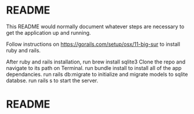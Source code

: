 # README

This README would normally document whatever steps are necessary to get the
application up and running.

Follow instructions on https://gorails.com/setup/osx/11-big-sur to install ruby and rails.

After ruby and rails installation, run brew install sqlite3
Clone the repo and navigate to its path on Terminal.
run bundle install to install all of the app dependancies.
run rails db:migrate to initialize and migrate models to sqlite databse.
run rails s to start the server.

# README